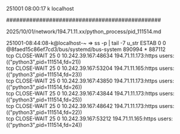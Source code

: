251001
08:00:17
k
localhost

###############################################

2025/10/01/network/194.71.11.xx/python_process/pid_111514.md

                                                        

251001-08:44:08-k@localhost-~
=> ss -p | tail -7
u_str ESTAB      0      0                                        @8faed15c86ef7cd3/bus/systemd/bus-system 890994              * 887112                                                                                                                                                                                                                   
tcp   CLOSE-WAIT 25     0                                                                   10.242.39.167:48634   194.71.11.173:https   users:(("python3",pid=111514,fd=21))                                                                                                                                                                             
tcp   CLOSE-WAIT 25     0                                                                   10.242.39.167:53204   194.71.11.165:https   users:(("python3",pid=111514,fd=23))                                                                                                                                                                             
tcp   CLOSE-WAIT 25     0                                                                   10.242.39.167:43850   194.71.11.173:https   users:(("python3",pid=111514,fd=26))                                                                                                                                                                             
tcp   CLOSE-WAIT 25     0                                                                   10.242.39.167:43844   194.71.11.173:https   users:(("python3",pid=111514,fd=25))                                                                                                                                                                             
tcp   CLOSE-WAIT 25     0                                                                   10.242.39.167:48642   194.71.11.173:https   users:(("python3",pid=111514,fd=22))                                                                                                                                                                             
tcp   CLOSE-WAIT 25     0                                                                   10.242.39.167:53212   194.71.11.165:https   users:(("python3",pid=111514,fd=24))                                                                                                
